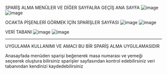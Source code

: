 SPARİŞ ALMA MENÜLER VE DİĞER SAYFALRA GEÇİŞ ANA SAYFA
![image](https://github.com/user-attachments/assets/9cb63fe2-5ed6-4472-8dd1-1138b20da653)
![image](https://github.com/user-attachments/assets/fa9d4a1d-6a32-4c99-8ac2-d1e42d8b673f)

OCAKTA PİŞENLERİ GÖRMEK İÇİN SPARİŞLER SAYFASI
![image](https://github.com/user-attachments/assets/09428b6f-526d-402c-a6ff-758573c6b042)
![image](https://github.com/user-attachments/assets/9fb07a37-a2be-48d5-9601-9ac781b2bb4c)


VERİ TABANI
![image](https://github.com/user-attachments/assets/312d6841-e86a-41cf-a788-6f4b7c010acb)
![image](https://github.com/user-attachments/assets/b0da377d-a2cc-4a01-8498-25be891fd40c)


-------------------------------------------------------------------------------------------
UYGULAMA KULLANIMI VE AMACI BU BİR SPARİŞ ALMA UYGULAMASIDIR

Anasayfada menüden sparişi beğenerek masa numarası ve yemeği seçeerek oluştura bilirsiniz
sparişler sayfasından kontrol edebilirsiniz 
veri tabanından kendinizi kaydedebilirsiniz
